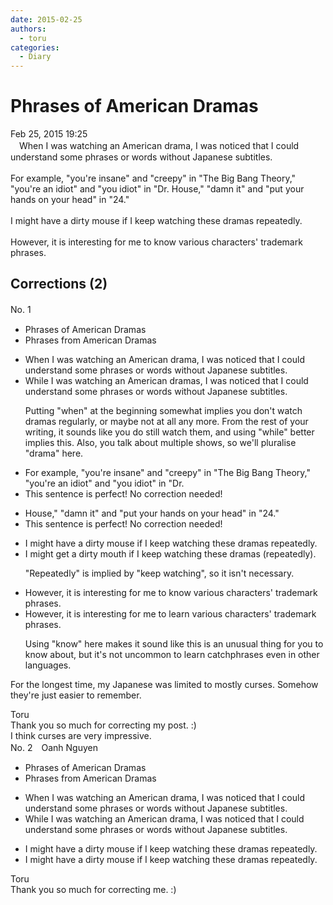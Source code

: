 ```yaml
---
date: 2015-02-25
authors:
  - toru
categories:
  - Diary
---
```


<h1 id="subject_show">Phrases of American Dramas</h1>
<div class="date">Feb 25, 2015 19:25</div>
<div id="post"><div id="body_show_ori">
　When I was watching an American drama, I was noticed that I could understand some phrases or words without Japanese subtitles. <br/><br/>For example, "you're insane" and "creepy" in "The Big Bang Theory," "you're an idiot" and "you idiot" in "Dr. House," "damn it" and "put your hands on your head" in "24."<br/><br/>I might have a dirty mouse if I keep watching these dramas repeatedly.<br/><br/>However, it is interesting for me to know various characters' trademark phrases.
</div></div>

<!-- more -->


## Corrections (2)
<div id="block"><div class="first_name"> No. 1　<span class="just_name"></span></div><div id="block2">
<ul class="correction_field">
<li class="incorrect">Phrases of American Dramas</li>
<li class="corrected correct">
Phrases <span class="f_blue">from</span> American Dramas
</li>
</ul>
<ul class="correction_field">
<li class="incorrect">When I was watching an American drama, I was noticed that I could understand some phrases or words without Japanese subtitles.</li>
<li class="corrected correct">
<span class="f_blue">While </span>I was watching <span class="sline">an</span> American <span class="f_blue">dramas</span>, I <span class="f_red"><span class="sline">was</span></span> noticed that I could understand some phrases or words without Japanese subtitles.
<p class="correction_comment">Putting "when" at the beginning somewhat implies you don't watch dramas regularly, or maybe not at all any more. From the rest of your writing, it sounds like you do still watch them, and using "while" better implies this. Also, you talk about multiple shows, so we'll pluralise "drama" here.</p>
</li>
</ul>
<ul class="correction_field">
<li class="incorrect">For example, "you're insane" and "creepy" in "The Big Bang Theory," "you're an idiot" and "you idiot" in "Dr.</li>
<li class="corrected perfect">This sentence is perfect! No correction needed!</li>
</ul>
<ul class="correction_field">
<li class="incorrect">House," "damn it" and "put your hands on your head" in "24."</li>
<li class="corrected perfect">This sentence is perfect! No correction needed!</li>
</ul>
<ul class="correction_field">
<li class="incorrect">I might have a dirty mouse if I keep watching these dramas repeatedly.</li>
<li class="corrected correct">
I might <span class="f_blue">get</span> a dirty <span class="f_blue">mouth</span> if I keep watching these dramas (repeatedly).
<p class="correction_comment">"Repeatedly" is implied by "keep watching", so it isn't necessary.</p>
</li>
</ul>
<ul class="correction_field">
<li class="incorrect">However, it is interesting for me to know various characters' trademark phrases.</li>
<li class="corrected correct">
However, it is interesting for me to <span class="f_blue">learn</span> various characters' trademark phrases.
<p class="correction_comment">Using "know" here makes it sound like this is an unusual thing for you to know about, but it's not uncommon to learn catchphrases even in other languages.</p>
</li>
</ul>
<p class="comment_small">
 For the longest time, my Japanese was limited to mostly curses. Somehow they're just easier to remember.
</p>

</div><div class="name"><span class="just_name">Toru</span><br>
Thank you so much for correcting my post. :)<br/>I think curses are very impressive.
</div>
</div>
<div id="block"><div class="first_name"> No. 2　<span class="just_name">Oanh Nguyen</span></div><div id="block2">
<ul class="correction_field">
<li class="incorrect">Phrases of American Dramas</li>
<li class="corrected correct">
Phrases <span class="f_red">from</span> American Dramas
</li>
</ul>
<ul class="correction_field">
<li class="incorrect">When I was watching an American drama, I was noticed that I could understand some phrases or words without Japanese subtitles.</li>
<li class="corrected correct">
<span class="f_red">While</span> I was watching an American drama, I <span class="sline">was</span> noticed that I could understand some phrases or words without Japanese subtitles.
</li>
</ul>
<ul class="correction_field">
<li class="incorrect">I might have a dirty mouse if I keep watching these dramas repeatedly.</li>
<li class="corrected correct">
I might have a dirty mouse if I keep watching these dramas <span class="sline">repeatedly</span>.
</li>
</ul>
</div><div class="name"><span class="just_name">Toru</span><br>
Thank you so much for correcting me. :)
</div>
</div>
